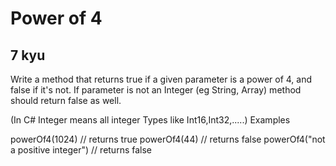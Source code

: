 # Power of 4
## 7 kyu

Write a method that returns true if a given parameter is a power of 4, and false if it's not. If parameter is not an Integer (eg String, Array) method should return false as well.

(In C# Integer means all integer Types like Int16,Int32,.....)
Examples

powerOf4(1024) // returns true
powerOf4(44) // returns false
powerOf4("not a positive integer") // returns false



